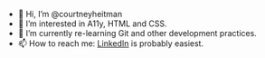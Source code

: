 - 👋 Hi, I’m @courtneyheitman
- 👀 I’m interested in A11y, HTML and CSS.
- 🌱 I’m currently re-learning Git and other development practices. 
- 📫 How to reach me: [LinkedIn](https://www.linkedin.com/in/courtney-heitman-89540231/) is probably easiest.

<!---
courtneyheitman/courtneyheitman is a ✨ special ✨ repository because its `README.md` (this file) appears on your GitHub profile.
You can click the Preview link to take a look at your changes.
--->
